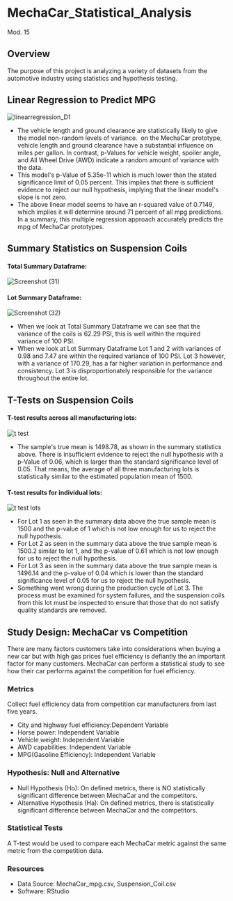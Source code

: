 # MechaCar_Statistical_Analysis
Mod. 15

## Overview
The purpose of this project is analyzing a variety of datasets from the automotive industry using statistics and hypothesis testing.


## Linear Regression to Predict MPG 

![Iinearregression_D1](https://user-images.githubusercontent.com/93439516/155818801-3798bf22-8af5-4c0e-be53-794ebeda8449.png)

* The vehicle length and ground clearance are statistically likely to give the model non-random levels of variance.  on the MechaCar prototype, vehicle length and ground clearance have a substantial influence on miles per gallon. In contrast, p-Values for vehicle weight, spoiler angle, and All Wheel Drive (AWD) indicate a random amount of variance with the data.
* This model's p-Value of 5.35e-11 which is much lower than the stated significance limit of 0.05 percent. This implies that there is sufficient evidence to reject our null hypothesis, implying that the linear model's slope is not zero.
* The above linear model seems to have an r-squared value of 0.7149, which implies it will determine around 71 percent of all mpg predictions. In a summary, this multiple regression approach accurately predicts the mpg of MechaCar prototypes.

## Summary Statistics on Suspension Coils
#### Total Summary Dataframe: 
![Screenshot (31)](https://user-images.githubusercontent.com/93439516/155820669-11baae49-d20a-4344-b350-79b74ecaee56.png)

#### Lot Summary Dataframe: 
![Screenshot (32)](https://user-images.githubusercontent.com/93439516/155820967-4eb82d53-9001-4f60-90f8-c58738d72a4c.png)

* When we look at Total Summary Dataframe we can see that the variance of the coils is 62.29 PSI, this is well within the required variance of 100 PSI. 
* When we look at Lot Summary Dataframe Lot 1 and 2 with variances of 0.98 and 7.47 are within the required variance of 100 PSI. Lot 3 however, with a variance of 170.29, has a far higher variation in performance and consistency. Lot 3 is disproportionately responsible for the variance throughout the entire lot.


## T-Tests on Suspension Coils

#### T-test results across all manufacturing lots:
![t test ](https://user-images.githubusercontent.com/93439516/155822673-8e5c385f-360f-4741-95e5-49aad4d44ddf.png)
* The sample's true mean is 1498.78, as shown in the summary statistics above. There is insufficient evidence to reject the null hypothesis with a p-Value of 0.06, which is larger than the standard significance level of 0.05. That means, the average of all three manufacturing lots is statistically similar to the estimated population mean of 1500.
#### T-test results for individual lots:
![t test lots](https://user-images.githubusercontent.com/93439516/155822726-ea57097d-b4df-4e8e-8760-07afb16c7a94.png)
* For Lot 1 as seen in the summary data above the true sample mean is 1500 and the p-value of 1 which is not low enough for us to reject the null hypothesis.
* For Lot 2 as seen in the summary data above the true sample mean is 1500.2 similar to lot 1, and the p-value of 0.61 which is not low enough for us to reject the null hypothesis.
* For Lot 3 as seen in the summary data above the true sample mean is 1496.14  and the p-value of 0.04 which is lower than the standard significance level of 0.05 for us to reject the null hypothesis.
* Something went wrong during the production cycle of Lot 3. The process must be examined for system failures, and the suspension coils from this lot must be inspected to ensure that those that do not satisfy quality standards are removed.

## Study Design: MechaCar vs Competition
There are many factors customers take into considerations when buying a new car but with high gas prices fuel efficiency is defiantly the an important factor for many customers. MechaCar can perform a statistical study to see how their car performs against the competition for fuel efficiency. 

### Metrics 
Collect fuel efficiency data from competition car manufacturers from last five years. 
* City and highway fuel efficiency:Dependent Variable
* Horse power: Independent Variable
* Vehicle weight: Independent Variable
* AWD capabilities: Independent Variable
* MPG(Gasoline Efficiency): Independent Variable

### Hypothesis: Null and Alternative
* Null Hypothesis (Ho): On defined metrics, there is NO statistically significant difference between MechaCar and the competitors.
* Alternative Hypothesis (Ha):  On defined metrics, there is statistically significant difference between MechaCar and the competitors.

### Statistical Tests
A T-test would be used to compare each MechaCar metric against the same metric from the competition data.

### Resources
* Data Source: MechaCar_mpg.csv, Suspension_Coil.csv 
* Software: RStudio
